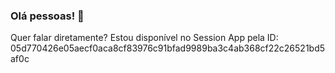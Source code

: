 ### Olá pessoas! 🖖

Quer falar diretamente? Estou disponível no Session App pela ID: 05d770426e05aecf0aca8cf83976c91bfad9989ba3c4ab368cf22c26521bd5af0c
